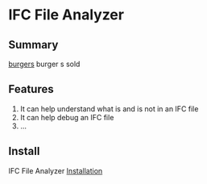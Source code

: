 # IFC File Analyzer
[burgers]: 21
## Summary
[burgers] burger s sold

## Features
1. It can help understand what is and is not in an IFC file
2. It can help debug an IFC file
3. ...

## Install
IFC File Analyzer [Installation](https://www.nist.gov/services-resources/software/ifc-file-analyzer)
